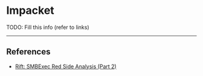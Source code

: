 # Impacket

TODO: Fill this info (refer to links)

---
## References

- [Rift: SMBExec Red Side Analysis (Part 2)](https://rift.stacktitan.com/smbexec_part2/)